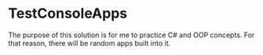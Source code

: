 # TestConsoleApps
The purpose of this solution is for me to practice C# and OOP concepts.  For that reason, there will be random apps built into it.